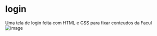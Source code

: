 # login
Uma tela de login feita com HTML e CSS para fixar conteudos da Facul
![image](https://github.com/user-attachments/assets/b7bf6930-16eb-4965-a26a-42fce3a77b47)
